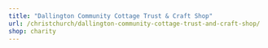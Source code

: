 ```yaml
---
title: "Dallington Community Cottage Trust & Craft Shop"
url: /christchurch/dallington-community-cottage-trust-and-craft-shop/
shop: charity
---
```

